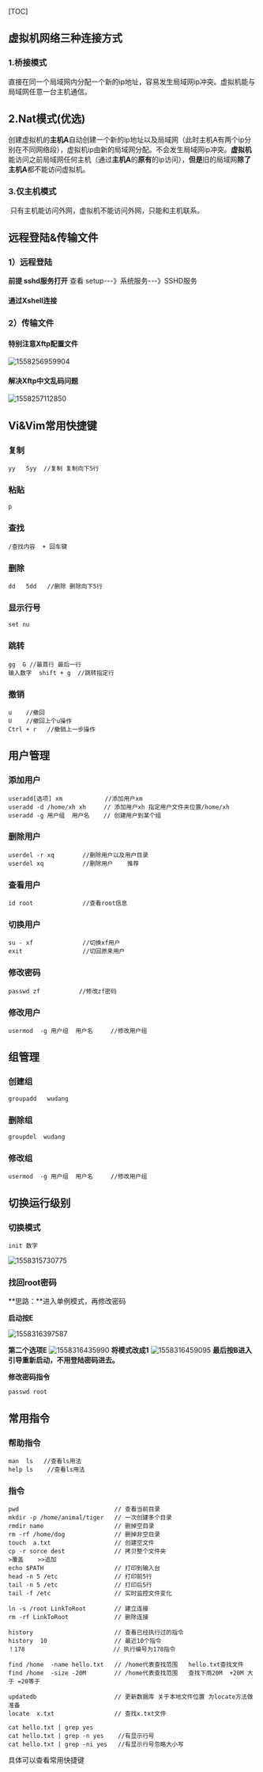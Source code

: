 [TOC]
## 虚拟机网络三种连接方式

### 1.桥接模式

​	直接在同一个局域网内分配一个新的ip地址，容易发生局域网ip冲突。虚拟机能与局域网任意一台主机通信。

## 2.Nat模式(优选)

​	创建虚拟机的**主机A**自动创建一个新的ip地址以及局域网（此时主机A有两个ip分别在不同网络段），虚拟机ip由新的局域网分配。不会发生局域网ip冲突。**虚拟机**能访问之前局域网任何主机（通过**主机A**的**原有**的ip访问），**但是**旧的局域网**除了主机A**都不能访问虚拟机。

### 3.仅主机模式

​	只有主机能访问外网，虚拟机不能访问外网，只能和主机联系。



## 远程登陆&传输文件

### 1）远程登陆

**前提 sshd服务打开**  查看   setup---》系统服务---》SSHD服务

#### 通过Xshell连接

### 2）传输文件

#### 特别注意Xftp配置文件

![1558256959904](C:\Users\Administrator\AppData\Roaming\Typora\typora-user-images\1558256959904.png)

#### 解决Xftp中文乱码问题

![1558257112850](C:\Users\Administrator\AppData\Roaming\Typora\typora-user-images\1558257112850.png)



## Vi&Vim常用快捷键

### 复制

```
yy   5yy  //复制 复制向下5行
```

### 粘贴

```
p
```

### 查找

```
/查找内容  + 回车键  
```

### 删除

```
dd   5dd   //删除 删除向下5行
```

### 显示行号

```
set nu
```

### 跳转

```
gg  G //最首行 最后一行
输入数字  shift + g  //跳转指定行
```

### 撤销

```
u    //撤回
U    //撤回上个u操作
Ctrl + r   //撤销上一步操作
```



## 用户管理

### 添加用户

```   //
useradd[选项] xm            //添加用户xm
useradd -d /home/xh xh     // 添加用户xh 指定用户文件夹位置/home/xh
useradd -g 用户组  用户名    // 创建用户到某个组
```

### 删除用户

```
userdel -r xq        //删除用户以及用户目录  
userdel xq           //删除用户    推荐
```

### 查看用户

```
id root              //查看root信息
```

### 切换用户

```
su - xf              //切换xf用户
exit                 //切回原来用户
```

### 修改密码

```
passwd zf           //修改zf密码
```

### 修改用户

```
usermod  -g 用户组  用户名     //修改用户组
```



## 组管理

### 创建组

```
groupadd   wudang   
```

### 删除组

```
groupdel  wudang
```

### 修改组

```
usermod  -g 用户组  用户名     //修改用户组
```

## 切换运行级别

### 切换模式

```
init 数字   
```

![1558315730775](C:\Users\Administrator\AppData\Roaming\Typora\typora-user-images\1558315730775.png)

### 找回root密码

**思路：**进入单例模式，再修改密码

**启动按E**

![1558316397587](C:\Users\Administrator\AppData\Roaming\Typora\typora-user-images\1558316397587.png)

**第二个选项E**
![1558316435990](C:\Users\Administrator\AppData\Roaming\Typora\typora-user-images\1558316435990.png)
**将模式改成1**
![1558316459095](C:\Users\Administrator\AppData\Roaming\Typora\typora-user-images\1558316459095.png)
**最后按B进入引导重新启动，不用登陆密码进去。**

**修改密码指令**

```
passwd root
```

## 常用指令

### 帮助指令

```
man  ls   //查看ls用法
help ls    //查看ls用法
```

### 指令

```
pwd                           // 查看当前目录
mkdir -p /home/animal/tiger   // 一次创建多个目录
rmdir name                    // 删掉空目录
rm -rf /home/dog              // 删掉非空目录
touch  a.txt                  // 创建空文件
cp -r sorce dest              // 拷贝整个文件夹
>覆盖    >>追加
echo $PATH                    // 打印到输入台
head -n 5 /etc                // 打印前5行
tail -n 5 /etc                // 打印后5行
tail -f /etc                  // 实时监控文件变化

ln -s /root LinkToRoot        // 建立连接
rm -rf LinkToRoot             // 删除连接

history                       // 查看已经执行过的指令
history  10                   // 最近10个指令
！178                         // 执行编号为178指令

find /home  -name hello.txt   // /home代表查找范围   hello.txt查找文件
find /home  -size -20M        // /home代表查找范围   查找下雨20M  +20M 大于 =20等于

updatedb                      // 更新数据库 关于本地文件位置 为locate方法做准备
locate  x.txt                 // 查找x.txt文件

cat hello.txt | grep yes
cat hello.txt | grep -n yes    //有显示行号
cat hello.txt | grep -ni yes   //有显示行号忽略大小写
```

具体可以查看常用快捷键

